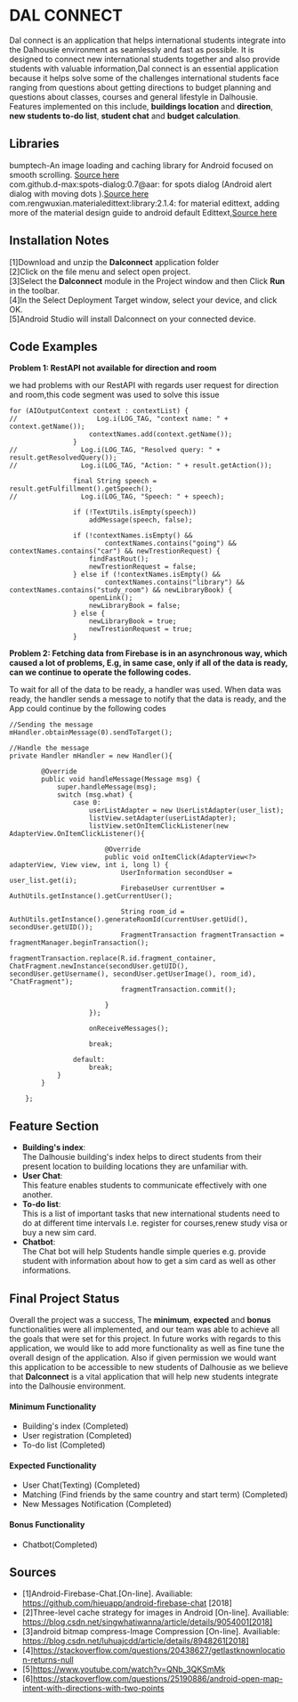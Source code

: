 # DAL CONNECT
Dal connect is an application that helps international students integrate into the Dalhousie environment as seamlessly and fast as possible. It is designed to connect new international students together and also provide students with valuable information,Dal connect is an essential application because it helps solve some of the challenges international students face ranging from questions about getting directions to budget planning and questions about classes, courses and general lifestyle in Dalhousie. Features implemented on this include, **buildings location** and **direction**, **new students to-do list**, **student chat** and **budget calculation**.


## Libraries
bumptech-An image loading and caching library for Android focused on smooth scrolling. [Source here](http://bumptech.github.io/glide/)<br>
com.github.d-max:spots-dialog:0.7@aar: for spots dialog (Android alert dialog with moving dots ).[Source here](https://github.com/d-max/spots-dialog)<br>
com.rengwuxian.materialedittext:library:2.1.4: for material edittext, adding more of the material design guide to android default Edittext,[Source here](https://github.com/rengwuxian/MaterialEditText)<br>


## Installation Notes
[1]Download and unzip the **Dalconnect** application folder<br>
[2]Click on the file menu and select open project.<br>
[3]Select the **Dalconnect** module in the Project window and then Click **Run** in the toolbar.<br>
[4]In the Select Deployment Target window, select your device, and click OK.<br>
[5]Android Studio will install Dalconnect on your connected device.<br>

## Code Examples
**Problem 1: RestAPI not available for direction and room**

we had problems with our RestAPI with regards user request for direction and room,this code segment was used to solve this issue
```
for (AIOutputContext context : contextList) {
//                    Log.i(LOG_TAG, "context name: " + context.getName());
                    contextNames.add(context.getName());
                }
//                Log.i(LOG_TAG, "Resolved query: " + result.getResolvedQuery());
//                Log.i(LOG_TAG, "Action: " + result.getAction());

                final String speech = result.getFulfillment().getSpeech();
//                Log.i(LOG_TAG, "Speech: " + speech);

                if (!TextUtils.isEmpty(speech))
                    addMessage(speech, false);

                if (!contextNames.isEmpty() &&
                        contextNames.contains("going") && contextNames.contains("car") && newTrestionRequest) {
                    findFastRout();
                    newTrestionRequest = false;
                } else if (!contextNames.isEmpty() &&
                        contextNames.contains("library") && contextNames.contains("study_room") && newLibraryBook) {
                    openLink();
                    newLibraryBook = false;
                } else {
                    newLibraryBook = true;
                    newTrestionRequest = true;
                }
```

**Problem 2: Fetching data from Firebase is in an asynchronous way, which caused a lot of problems, E.g, in same case, only if all of the data is ready, can we continue to operate the following codes.<br/>**

To wait for all of the data to be ready, a handler was used. When data was ready, the handler sends a message to notify that the data is ready, and the App could continue by the following codes

```
//Sending the message
mHandler.obtainMessage(0).sendToTarget();
```

```
//Handle the message
private Handler mHandler = new Handler(){

        @Override
        public void handleMessage(Message msg) {
            super.handleMessage(msg);
            switch (msg.what) {
                case 0:
                    userListAdapter = new UserListAdapter(user_list);
                    listView.setAdapter(userListAdapter);
                    listView.setOnItemClickListener(new AdapterView.OnItemClickListener(){

                        @Override
                        public void onItemClick(AdapterView<?> adapterView, View view, int i, long l) {
                            UserInformation secondUser = user_list.get(i);
                            FirebaseUser currentUser = AuthUtils.getInstance().getCurrentUser();

                            String room_id = AuthUtils.getInstance().generateRoomId(currentUser.getUid(), secondUser.getUID());
                            FragmentTransaction fragmentTransaction = fragmentManager.beginTransaction();
                            fragmentTransaction.replace(R.id.fragment_container, ChatFragment.newInstance(secondUser.getUID(), secondUser.getUsername(), secondUser.getUserImage(), room_id), "ChatFragment");
                            fragmentTransaction.commit();

                        }
                    });

                    onReceiveMessages();

                    break;

                default:
                    break;
            }
        }

    };
```


## Feature Section
- **Building's index**:<br>
The Dalhousie building's index helps to direct students from their present location to building locations they are unfamiliar with.
- **User Chat**:<br>
This feature enables students to communicate effectively with one another.
- **To-do list**:<br>
This is a list of important tasks that new international students need to do at different time intervals I.e. register for courses,renew study visa or buy a new sim card. 
- **Chatbot**:<br>
The Chat bot will help Students handle simple queries e.g. provide student with information about how to get a sim card as well as other informations.

## Final Project Status
Overall the project was a success, The **minimum**, **expected** and **bonus** functionalities were all implemented, and our team was able to achieve all the goals that were set for this project. In future works with regards to this application, we would like to add more functionality as well as fine tune the overall design of the application. Also if given permission we would want this application to be accessible to new students of Dalhousie as we believe that **Dalconnect** is a vital application that will help new students integrate into the Dalhousie environment.

#### Minimum Functionality
- Building's index (Completed)
- User registration (Completed)
- To-do list (Completed)

#### Expected Functionality
- User Chat(Texting) (Completed)
- Matching (Find friends by the same country and start term) (Completed)
- New Messages Notification (Completed)

#### Bonus Functionality
- Chatbot(Completed)

## Sources
- [1]Android-Firebase-Chat.[On-line]. Availiable: https://github.com/hieuapp/android-firebase-chat [2018]
- [2]Three-level cache strategy for images in Android  [On-line]. Availiable: https://blog.csdn.net/singwhatiwanna/article/details/9054001[2018]
- [3]android bitmap compress-Image Compression  [On-line]. Availiable: https://blog.csdn.net/luhuajcdd/article/details/8948261[2018]
- [4]https://stackoverflow.com/questions/20438627/getlastknownlocation-returns-null
- [5]https://www.youtube.com/watch?v=QNb_3QKSmMk   
- [6]https://stackoverflow.com/questions/25190886/android-open-map-intent-with-directions-with-two-points
